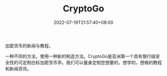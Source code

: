 ﻿---
weight: 
title: "CryptoGo"
description: "加密货币的新闻与教程"
date: 2022-07-19T21:57:40+08:00
lastmod: 2022-07-19T16:45:40+08:00
draft: false
authors: ["june"]
featuredImage: "cryptogo.jpg"
link: "https://1234btc.com/qk/cryptogo.html"
tags: ["元宇宙资讯","CryptoGo"]
categories: ["navigation"]
navigation: ["元宇宙资讯"]
lightgallery: true
toc: true
pinned: false
recommend: false
recommend1: false
---
加密货币的新闻与教程。

一种不同的方法，使用一种新的制造方法。CryptoGo是亚洲第一个具有银行级安全性的可定制白标加密货币亭。我们可以量身定制您想要的，想学的，想做的教程和新闻资讯。